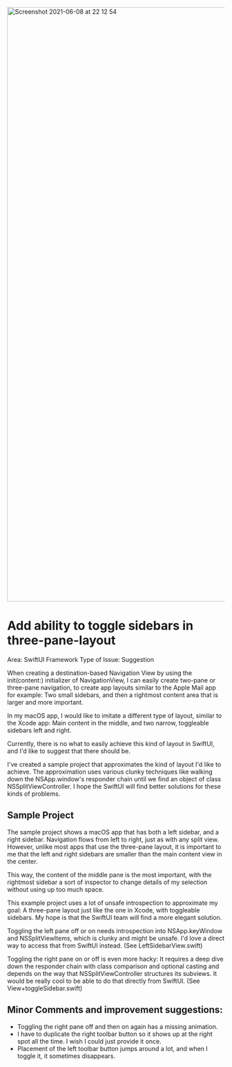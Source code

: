 <img width="1378" alt="Screenshot 2021-06-08 at 22 12 54" src="https://user-images.githubusercontent.com/954120/121251022-b44cf200-c8a6-11eb-927f-efff69bc2d4c.png">

# Add ability to toggle sidebars in three-pane-layout

Area: SwiftUI Framework
Type of Issue: Suggestion

When creating a destination-based Navigation View by using the init(content:)
initializer of NavigationView, I can easily create two-pane or three-pane navigation,
to create app layouts similar to the Apple Mail app for example: Two small sidebars,
and then a rightmost content area that is larger and more important. 

In my macOS app, I would like to imitate a different type of layout, similar to the
Xcode app: Main content in the middle, and two narrow, toggleable sidebars left and
right.

Currently, there is no what to easily achieve this kind of layout in SwiftUI, and
I'd like to suggest that there should be. 

I've created a sample project that approximates the kind of layout I'd like to 
achieve. The approximation uses various clunky techniques like walking down the
NSApp.window's responder chain until we find an object of class 
NSSplitViewController. I hope the SwiftUI will find better solutions for these 
kinds of problems.

## Sample Project

The sample project shows a macOS app that has both a left sidebar, and a right sidebar.
Navigation flows from left to right, just as with any split view. However, unlike
most apps that use the three-pane layout, it is important to me that the left and
right sidebars are smaller than the main content view in the center.

This way, the content of the middle pane is the most important, with the rightmost
sidebar a sort of inspector to change details of my selection without using up too
much space.

This example project uses a lot of unsafe introspection to approximate my goal: A
three-pane layout just like the one in Xcode, with toggleable sidebars. My hope is
that the SwiftUI team will find a more elegant solution.

Toggling the left pane off or on needs introspection into NSApp.keyWindow and
NSSplitViewItems, which is clunky and might be unsafe. I'd love a direct way to
access that from SwiftUI instead. (See LeftSidebarView.swift)

Toggling the right pane on or off is even more hacky: It requires a deep dive down
the responder chain with class comparison and optional casting and depends on the
way that NSSplitViewController structures its subviews. It would be really cool to
be able to do that directly from SwiftUI. (See View+toggleSidebar.swift)

## Minor Comments and improvement suggestions: 
- Toggling the right pane off and then on again has a missing animation.
- I have to duplicate the right toolbar button so it shows up at the right spot
  all the time. I wish I could just provide it once.
- Placement of the left toolbar button jumps around a lot, and when I toggle it,
  it sometimes disappears.
